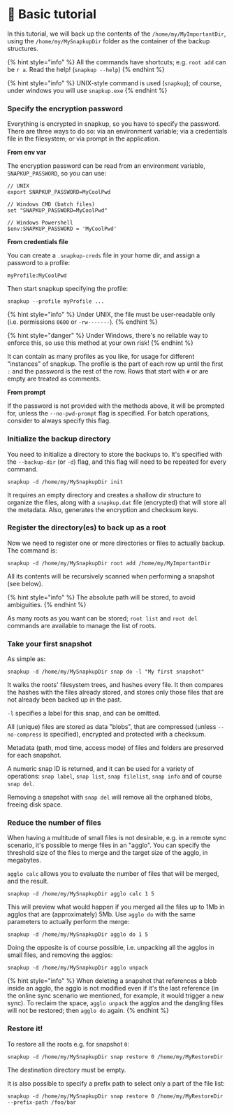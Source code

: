 # 🔢 Basic tutorial

In this tutorial, we will back up the contents of the `/home/my/MyImportantDir`, using the `/home/my/MySnapkupDir` folder as the container of the backup structures.

{% hint style="info" %}
All the commands have shortcuts; e.g. `root add` can be `r a`. Read the help! (`snapkup --help`)
{% endhint %}

{% hint style="info" %}
UNIX-style command is used (`snapkup`); of course, under windows you will use `snapkup.exe`
{% endhint %}

### Specify the encryption password

Everything is encrypted in snapkup, so you have to specify the password. There are three ways to do so: via an environment variable; via a credentials file in the filesystem; or via prompt in the application.

**From env var**

The encryption password can be read from an environment variable, `SNAPKUP_PASSWORD`, so you can use:

```
// UNIX
export SNAPKUP_PASSWORD=MyCoolPwd

// Windows CMD (batch files)
set "SNAPKUP_PASSWORD=MyCoolPwd"

// Windows Powershell
$env:SNAPKUP_PASSWORD = 'MyCoolPwd'
```

**From credentials file**

You can create a `.snapkup-creds` file in your home dir, and assign a password to a profile:

```
myProfile:MyCoolPwd
```

Then start snapkup specifying the profile:

```
snapkup --profile myProfile ...
```

{% hint style="info" %}
Under UNIX, the file must be user-readable only (i.e. permissions `0600` or `-rw-------`).
{% endhint %}

{% hint style="danger" %}
Under Windows, there's no reliable way to enforce this, so use this method at your own risk!
{% endhint %}

It can contain as many profiles as you like, for usage for different "instances" of snapkup. The profile is the part of each row up until the first `:` and the password is the rest of the row. Rows that start with `#` or are empty are treated as comments.

**From prompt**

If the password is not provided with the methods above, it will be prompted for, unless the `--no-pwd-prompt` flag is specified. For batch operations, consider to always specify this flag.

### Initialize the backup directory

You need to initialize a directory to store the backups to. It's specified with the `--backup-dir` (or `-d`) flag, and this flag will need to be repeated for every command.

```
snapkup -d /home/my/MySnapkupDir init
```

It requires an empty directory and creates a shallow dir structure to organize the files, along with a `snapkup.dat` file (encrypted) that will store all the metadata. Also, generates the encryption and checksum keys.

### Register the directory(es) to back up as a root

Now we need to register one or more directories or files to actually backup. The command is:

```
snapkup -d /home/my/MySnapkupDir root add /home/my/MyImportantDir
```

All its contents will be recursively scanned when performing a snapshot (see below).

{% hint style="info" %}
The absolute path will be stored, to avoid ambiguities.
{% endhint %}

As many roots as you want can be stored; `root list` and `root del` commands are available to manage the list of roots.

### Take your first snapshot

As simple as:

```
snapkup -d /home/my/MySnapkupDir snap do -l "My first snapshot"
```

It walks the roots' filesystem trees, and hashes every file. It then compares the hashes with the files already stored, and stores only those files that are not already been backed up in the past.

`-l` specifies a label for this snap, and can be omitted.

All (unique) files are stored as data "blobs", that are compressed (unless `--no-compress` is specified), encrypted and protected with a checksum.

Metadata (path, mod time, access mode) of files and folders are preserved for each snapshot.

A numeric snap ID is returned, and it can be used for a variety of operations: `snap label`, `snap list`, `snap filelist`, `snap info` and of course `snap del`.

Removing a snapshot with `snap del` will remove all the orphaned blobs, freeing disk space.

### Reduce the number of files

When having a multitude of small files is not desirable, e.g. in a remote sync scenario, it's possible to merge files in an "agglo". You can specify the threshold size of the files to merge and the target size of the agglo, in megabytes.

`agglo calc` allows you to evaluate the number of files that will be merged, and the result.

```
snapkup -d /home/my/MySnapkupDir agglo calc 1 5
```

This will preview what would happen if you merged all the files up to 1Mb in agglos that are (approximately) 5Mb. Use `agglo do` with the same parameters to actually perform the merge:

```
snapkup -d /home/my/MySnapkupDir agglo do 1 5
```

Doing the opposite is of course possible, i.e. unpacking all the agglos in small files, and removing the agglos:

```
snapkup -d /home/my/MySnapkupDir agglo unpack
```

{% hint style="info" %}
When deleting a snapshot that references a blob inside an agglo, the agglo is not modified even if it's the last reference (in the online sync scenario we mentioned, for example, it would trigger a new sync). To reclaim the space, `agglo unpack` the agglos and the dangling files will not be restored; then `agglo do` again.
{% endhint %}

### Restore it!

To restore all the roots e.g. for snapshot `0`:

```
snapkup -d /home/my/MySnapkupDir snap restore 0 /home/my/MyRestoreDir
```

The destination directory must be empty.

It is also possible to specify a prefix path to select only a part of the file list:

```
snapkup -d /home/my/MySnapkupDir snap restore 0 /home/my/MyRestoreDir --prefix-path /foo/bar
```
